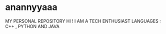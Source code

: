 # anannyyaaa
MY PERSONAL REPOSITORY
HI ! 
I AM A TECH ENTHUSIAST 
LANGUAGES : C++ , PYTHON AND JAVA
